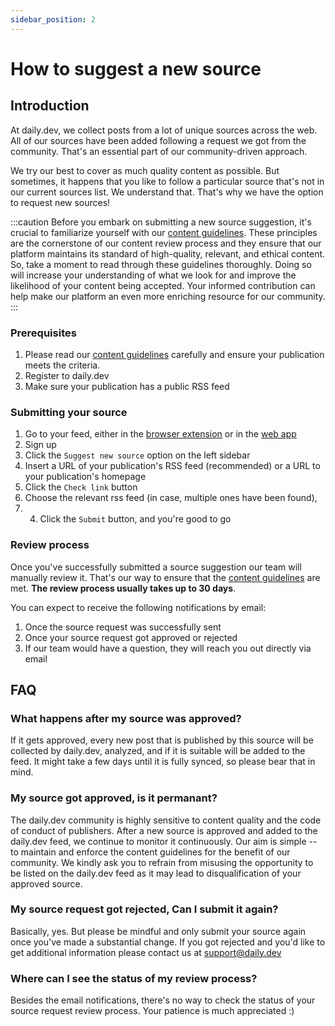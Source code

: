 ```yaml
---
sidebar_position: 2
---
```


# How to suggest a new source

## Introduction

At daily.dev, we collect posts from a lot of unique sources across the web. All of our sources have been added following a request we got from the community. That's an essential part of our community-driven approach. 

We try our best to cover as much quality content as possible. But sometimes, it happens that you like to follow a particular source that's not in our current sources list. We understand that. That's why we have the option to request new sources! 

:::caution
Before you embark on submitting a new source suggestion, it's crucial to familiarize yourself with our [content guidelines](/for-content-creators/content-guidelines.md). These principles are the cornerstone of our content review process and they ensure that our platform maintains its standard of high-quality, relevant, and ethical content. So, take a moment to read through these guidelines thoroughly. Doing so will increase your understanding of what we look for and improve the likelihood of your content being accepted. Your informed contribution can help make our platform an even more enriching resource for our community.
:::

### Prerequisites

1. Please read our [content guidelines](/for-content-creators/content-guidelines.md) carefully and ensure your publication meets the criteria. 
2. Register to daily.dev
3. Make sure your publication has a public RSS feed

### Submitting your source

1. Go to your feed, either in the [browser extension](../getting-started/browser-extension-installation.md) or in the [web app](https://app.daily.dev)
2. Sign up
2. Click the `Suggest new source` option on the left sidebar
3. Insert a URL of your publication's RSS feed (recommended) or a URL to your publication's homepage
4. Click the `Check link` button
5. Choose the relevant rss feed (in case, multiple ones have been found),
6. 4. Click the `Submit` button, and you're good to go

### Review process

Once you've successfully submitted a source suggestion our team will manually review it. That's our way to ensure that the [content guidelines](/for-content-creators/content-guidelines.md) are met. **The review process usually takes up to 30 days**.

You can expect to receive the following notifications by email:
1. Once the source request was successfully sent
2. Once your source request got approved or rejected
3. If our team would have a question, they will reach you out directly via email

## FAQ

### What happens after my source was approved?

If it gets approved, every new post that is published by this source will be collected by daily.dev, analyzed, and if it is suitable will be added to the feed. It might take a few days until it is fully synced, so please bear that in mind.

### My source got approved, is it permanant? 

The daily.dev community is highly sensitive to content quality and the code of conduct of publishers. After a new source is approved and added to the daily.dev feed, we continue to monitor it continuously. Our aim is simple -- to maintain and enforce the content guidelines for the benefit of our community.‍ ‍We kindly ask you to refrain from misusing the opportunity to be listed on the daily.dev feed as it may lead to disqualification of your approved source.

### My source request got rejected, Can I submit it again?

Basically, yes. But please be mindful and only submit your source again once you've made a substantial change. If you got rejected and you'd like to get additional information please contact us at support@daily.dev

### Where can I see the status of my review process?

Besides the email notifications, there's no way to check the status of your source request review process. Your patience is much appreciated :) 

